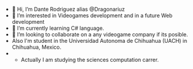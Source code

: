 - 👋 Hi, I’m Dante Rodriguez alias @Dragonariuz
- 👀 I’m interested in Videogames development and in a future Web development
- 🌱 I’m currently learning C# language.
- 💞️ I’m looking to collaborate on a any videogame company if its posible.
- Also I'm student in the Universidad Autonoma de Chihuahua (UACH) in Chihuahua, Mexico.
- - Actually I am studying the sciences computation carrer.
